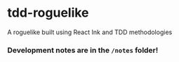 # tdd-roguelike
A roguelike built using React Ink and TDD methodologies

### Development notes are in the `/notes` folder!
